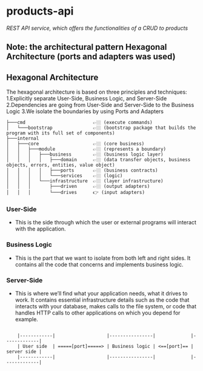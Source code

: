 ﻿# products-api

*REST API service, which offers the functionalities of a CRUD to products*

## Note: the architectural pattern Hexagonal Architecture (ports and adapters was used)

## Hexagonal Architecture
The hexagonal architecture is based on three principles and techniques:
    1.Explicitly separate User-Side, Business Logic, and Server-Side
    2.Dependencies are going from User-Side and Server-Side to the Business Logic
    3.We isolate the boundaries by using Ports and Adapters

```
├───cmd                         👉🏼 (execute commands)   
│   └───bootstrap               👉🏼 (bootstrap package that builds the program with its full set of components)   
├───internal
│   ├───core                    👉🏼 (core business)                    
│   │   ├───module              👉🏼 (represents a boundary)
│   │   │   ├───business        👉🏼 (business logic layer)        
│   │   │   │   ├───domain      👉🏼 (data transfer objects, business objects, errors, entities, value object)      
│   │   │   │   ├───ports       👉🏼 (business contracts)   
│   │   │   │   └───services    👉🏼 (logic)  
│   │   │   └───infrastructure  👉🏼 (layer infrastructure)  
│   │   │       ├───driven      👉🏼 (output adapters) 
│   │   │       └───drives      👉 (input adapters)
```

### User-Side
+ This is the side through which the user or external programs will interact with the application.

### Business Logic
+ This is the part that we want to isolate from both left and right sides. It contains all the code that concerns and implements business logic. 
    
### Server-Side
+ This is where we’ll find what your application needs, what it drives to work. It contains essential infrastructure details such as the code that interacts with your database, makes calls to the file system, or code that handles HTTP calls to other applications on which you depend for example.    

```
     
    |------------|                   |----------------|             |-------------|
    | User side  | =====[port]=====> | Business logic | <==[port]== | server side |
    |------------|                   |----------------|             |-------------|

```
